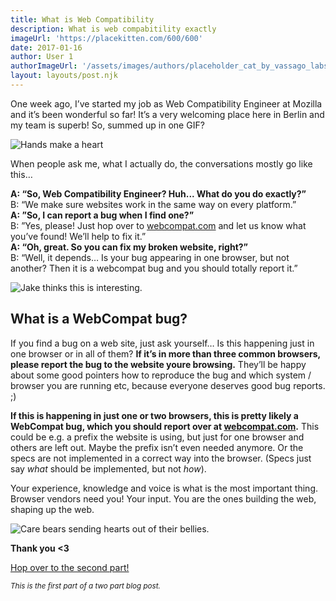 ```yaml
---
title: What is Web Compatibility
description: What is web compabitility exactly
imageUrl: 'https://placekitten.com/600/600'
date: 2017-01-16
author: User 1
authorImageUrl: '/assets/images/authors/placeholder_cat_by_vassago_labs_cc0.png'
layout: layouts/post.njk
---
```


One week ago, I’ve started my job as Web Compatibility Engineer at Mozilla and it’s been wonderful so far!
It’s a very welcoming place here in Berlin and my team is superb! So, summed up in one GIF?

<img src="https://media.giphy.com/media/10uJ0IFxlCA06I/giphy.gif" alt="Hands make a heart" />

When people ask me, what I actually do, the conversations mostly go like this…

**A: “So, Web Compatibility Engineer? Huh... What do you do exactly?”**  
B: “We make sure websites work in the same way on every platform.”  
**A: ”So, I can report a bug when I find one?”**  
B: ”Yes, please! Just hop over to [webcompat.com](https://webcompat.com) and let us know what you’ve found! We’ll help to fix it.”  
**A: “Oh, great. So you can fix my broken website, right?”**  
B: “Well, it depends… Is your bug appearing in one browser, but not another? Then it is a webcompat bug and you should totally report it.”

<img src="https://media.giphy.com/media/c4Nc0v0g15g9G/giphy.gif" alt="Jake thinks this is interesting." />

## What is a WebCompat bug?

If you find a bug on a web site, just ask yourself… Is this happening just in one browser or in all of them?
**If it’s in more than three common browsers, please report the bug to the website youre browsing.** They’ll be happy about some good pointers how to reproduce the bug and which system / browser you are running etc, because everyone deserves good bug reports. ;)

**If this is happening in just one or two browsers, this is pretty likely a WebCompat bug, which you should report over at [webcompat.com](https://webcompat.com).**
This could be e.g. a prefix the website is using, but just for one browser and others are left out. Maybe the prefix isn’t even needed anymore. Or the specs are not implemented in a correct way into the browser. (Specs just say _what_ should be implemented, but not _how_).

Your experience, knowledge and voice is what is the most important thing. Browser vendors need you! Your input. You are the ones building the web, shaping up the web.

<img src="https://media.giphy.com/media/tnivTK2URZm7e/giphy.gif" alt="Care bears sending hearts out of their bellies." />

**Thank you <3**

[Hop over to the second part!](https://zoepage.github.io/posts/20170116-why-do-we-need-web-compatibility/index.html)

<small>_This is the first part of a two part blog post._</small>
